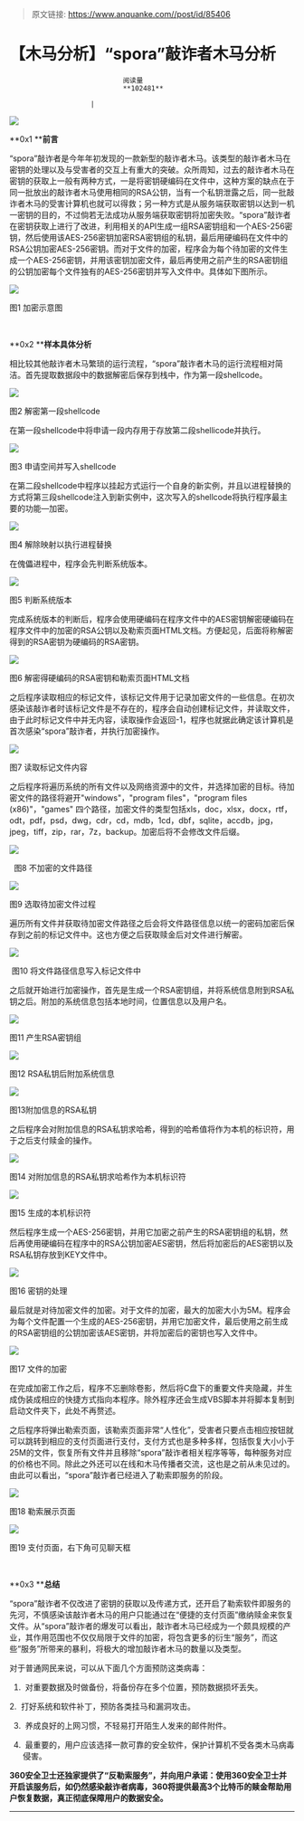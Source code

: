 > 原文链接: https://www.anquanke.com//post/id/85406 


# 【木马分析】“spora”敲诈者木马分析


                                阅读量   
                                **102481**
                            
                        |
                        
                                                                                    



[![](https://p4.ssl.qhimg.com/t016fbb5375e437f30f.jpg)](https://p4.ssl.qhimg.com/t016fbb5375e437f30f.jpg)

**0x1 ****前言**



“spora”敲诈者是今年年初发现的一款新型的敲诈者木马。该类型的敲诈者木马在密钥的处理以及与受害者的交互上有重大的突破。众所周知，过去的敲诈者木马在密钥的获取上一般有两种方式，一是将密钥硬编码在文件中，这种方案的缺点在于同一批放出的敲诈者木马使用相同的RSA公钥，当有一个私钥泄露之后，同一批敲诈者木马的受害计算机也就可以得救；另一种方式是从服务端获取密钥以达到一机一密钥的目的，不过倘若无法成功从服务端获取密钥将加密失败。“spora”敲诈者在密钥获取上进行了改进，利用相关的API生成一组RSA密钥组和一个AES-256密钥，然后使用该AES-256密钥加密RSA密钥组的私钥，最后用硬编码在文件中的RSA公钥加密AES-256密钥。而对于文件的加密，程序会为每个待加密的文件生成一个AES-256密钥，并用该密钥加密文件，最后再使用之前产生的RSA密钥组的公钥加密每个文件独有的AES-256密钥并写入文件中。具体如下图所示。

[![](https://p0.ssl.qhimg.com/t01a2ac3ccd1e1b516d.png)](https://p0.ssl.qhimg.com/t01a2ac3ccd1e1b516d.png)

图1 加密示意图

 

**0x2 ****样本具体分析**



相比较其他敲诈者木马繁琐的运行流程，“spora”敲诈者木马的运行流程相对简洁。首先提取数据段中的数据解密后保存到栈中，作为第一段shellcode。

[![](https://p3.ssl.qhimg.com/t01ead4e350d5ea9ed7.png)](https://p3.ssl.qhimg.com/t01ead4e350d5ea9ed7.png)

图2 解密第一段shellcode

在第一段shellcode中将申请一段内存用于存放第二段shellicode并执行。

[![](https://p1.ssl.qhimg.com/t017b788bd5c345da41.png)](https://p1.ssl.qhimg.com/t017b788bd5c345da41.png)

图3 申请空间并写入shellcode

在第二段shellcode中程序以挂起方式运行一个自身的新实例，并且以进程替换的方式将第三段shellcode注入到新实例中，这次写入的shellcode将执行程序最主要的功能—加密。

[![](https://p3.ssl.qhimg.com/t01ff5cea4537e3a0df.png)](https://p3.ssl.qhimg.com/t01ff5cea4537e3a0df.png)

图4 解除映射以执行进程替换

在傀儡进程中，程序会先判断系统版本。

[![](https://p0.ssl.qhimg.com/t014c7a7b0183d698ed.png)](https://p0.ssl.qhimg.com/t014c7a7b0183d698ed.png)

图5 判断系统版本

完成系统版本的判断后，程序会使用硬编码在程序文件中的AES密钥解密硬编码在程序文件中的加密的RSA公钥以及勒索页面HTML文档。方便起见，后面将称解密得到的RSA密钥为硬编码的RSA密钥。

[![](https://p0.ssl.qhimg.com/t01c76c863bb773ee8d.png)](https://p0.ssl.qhimg.com/t01c76c863bb773ee8d.png)

图6 解密得硬编码的RSA密钥和勒索页面HTML文档

之后程序读取相应的标记文件，该标记文件用于记录加密文件的一些信息。在初次感染该敲诈者时该标记文件是不存在的，程序会自动创建标记文件，并读取文件，由于此时标记文件中并无内容，读取操作会返回-1，程序也就据此确定该计算机是首次感染“spora”敲诈者，并执行加密操作。

[![](https://p3.ssl.qhimg.com/t01bb6c37c4422f348a.png)](https://p3.ssl.qhimg.com/t01bb6c37c4422f348a.png)

图7 读取标记文件内容

之后程序将遍历系统的所有文件以及网络资源中的文件，并选择加密的目标。待加密文件的路径将避开"windows"，"program files"，"program files (x86)"，"games" 四个路径，加密文件的类型包括xls，doc，xlsx，docx，rtf，odt，pdf，psd，dwg，cdr，cd，mdb，1cd，dbf，sqlite，accdb，jpg，jpeg，tiff，zip，rar，7z，backup。加密后将不会修改文件后缀。

[![](https://p0.ssl.qhimg.com/t01bfab8122c088baea.png)](https://p0.ssl.qhimg.com/t01bfab8122c088baea.png)

  图8 不加密的文件路径

[![](https://p4.ssl.qhimg.com/t01d13aa78678aa88f1.png)](https://p4.ssl.qhimg.com/t01d13aa78678aa88f1.png)

图9 选取待加密文件过程

遍历所有文件并获取待加密文件路径之后会将文件路径信息以统一的密码加密后保存到之前的标记文件中。这也方便之后获取赎金后对文件进行解密。

[![](https://p1.ssl.qhimg.com/t017d0cc689a260ea5c.png)](https://p1.ssl.qhimg.com/t017d0cc689a260ea5c.png)

 图10 将文件路径信息写入标记文件中

之后就开始进行加密操作，首先是生成一个RSA密钥组，并将系统信息附到RSA私钥之后。附加的系统信息包括本地时间，位置信息以及用户名。

[![](https://p1.ssl.qhimg.com/t0110858802571e661b.png)](https://p1.ssl.qhimg.com/t0110858802571e661b.png)

图11 产生RSA密钥组

[![](https://p5.ssl.qhimg.com/t012e813f4213f5408f.png)](https://p5.ssl.qhimg.com/t012e813f4213f5408f.png)

图12 RSA私钥后附加系统信息

[![](https://p5.ssl.qhimg.com/t012071ab9239679bfd.png)](https://p5.ssl.qhimg.com/t012071ab9239679bfd.png)

图13附加信息的RSA私钥

之后程序会对附加信息的RSA私钥求哈希，得到的哈希值将作为本机的标识符，用于之后支付赎金的操作。

[![](https://p0.ssl.qhimg.com/t012c91c2a9998740e0.png)](https://p0.ssl.qhimg.com/t012c91c2a9998740e0.png)

图14 对附加信息的RSA私钥求哈希作为本机标识符

[![](https://p5.ssl.qhimg.com/t013522f707a2003752.png)](https://p5.ssl.qhimg.com/t013522f707a2003752.png)

图15 生成的本机标识符

然后程序生成一个AES-256密钥，并用它加密之前产生的RSA密钥组的私钥，然后再使用硬编码在程序中的RSA公钥加密AES密钥，然后将加密后的AES密钥以及RSA私钥存放到KEY文件中。

[![](https://p2.ssl.qhimg.com/t01037be0b4f7359b93.png)](https://p2.ssl.qhimg.com/t01037be0b4f7359b93.png)

图16 密钥的处理

最后就是对待加密文件的加密。对于文件的加密，最大的加密大小为5M。程序会为每个文件配置一个生成的AES-256密钥，并用它加密文件，最后使用之前生成的RSA密钥组的公钥加密该AES密钥，并将加密后的密钥也写入文件中。

[![](https://p3.ssl.qhimg.com/t013ef2ef374e0def96.png)](https://p3.ssl.qhimg.com/t013ef2ef374e0def96.png)

图17 文件的加密

在完成加密工作之后，程序不忘删除卷影，然后将C盘下的重要文件夹隐藏，并生成伪装成相应的快捷方式指向本程序。除外程序还会生成VBS脚本并将脚本复制到启动文件夹下，此处不再赘述。

之后程序将弹出勒索页面，该勒索页面非常“人性化”，受害者只要点击相应按钮就可以跳转到相应的支付页面进行支付，支付方式也是多种多样，包括恢复大小小于25M的文件，恢复所有文件并且移除“spora”敲诈者相关程序等等，每种服务对应的价格也不同。除此之外还可以在线和木马传播者交流，这也是之前从未见过的。由此可以看出，“spora”敲诈者已经进入了勒索即服务的阶段。

[![](https://p3.ssl.qhimg.com/t0182ba31cec6176ef1.png)](https://p3.ssl.qhimg.com/t0182ba31cec6176ef1.png)

图18 勒索展示页面

[![](https://p3.ssl.qhimg.com/t016c02022d76e6ee49.png)](https://p3.ssl.qhimg.com/t016c02022d76e6ee49.png)

图19 支付页面，右下角可见聊天框

 

**0x3 ****总结**



“spora”敲诈者不仅改进了密钥的获取以及传递方式，还开启了勒索软件即服务的先河，不慎感染该敲诈者木马的用户只能通过在“便捷的支付页面”缴纳赎金来恢复文件。从“spora”敲诈者的爆发可以看出，敲诈者木马已经成为一个颇具规模的产业，其作用范围也不仅仅局限于文件的加密，将包含更多的衍生“服务”，而这些“服务”所带来的暴利，将极大的增加敲诈者木马的数量以及类型。<br>

对于普通网民来说，可以从下面几个方面预防这类病毒：

1.  对重要数据及时做备份，将备份存在多个位置，预防数据损坏丢失。

2.  打好系统和软件补丁，预防各类挂马和漏洞攻击。

3.  养成良好的上网习惯，不轻易打开陌生人发来的邮件附件。

4.  最重要的，用户应该选择一款可靠的安全软件，保护计算机不受各类木马病毒侵害。



**360安全卫士还独家提供了“反勒索服务”，并向用户承诺：使用360安全卫士并开启该服务后，如仍然感染敲诈者病毒，360将提供最高3个比特币的赎金帮助用户恢复数据，真正彻底保障用户的数据安全。**



****
